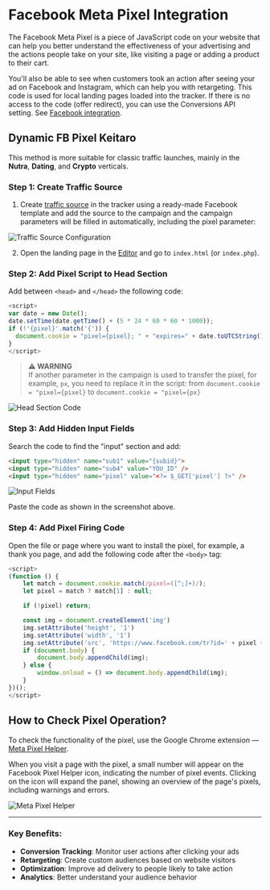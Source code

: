 # Facebook Meta Pixel Integration

The Facebook Meta Pixel is a piece of JavaScript code on your website that can help you better understand the effectiveness of your advertising and the actions people take on your site, like visiting a page or adding a product to their cart.

You'll also be able to see when customers took an action after seeing your ad on Facebook and Instagram, which can help you with retargeting. This code is used for local landing pages loaded into the tracker. If there is no access to the code (offer redirect), you can use the Conversions API setting. See [Facebook integration](https://docs.keitaro.io/en/third-party-integrations/facebook.html).

## Dynamic FB Pixel Keitaro

This method is more suitable for classic traffic launches, mainly in the **Nutra**, **Dating**, and **Crypto** verticals.

### Step 1: Create Traffic Source

1. Create [traffic source](https://docs.keitaro.io/en/traffic-sources/passing-traffic-source-parameters.html) in the tracker using a ready-made Facebook template and add the source to the campaign and the campaign parameters will be filled in automatically, including the pixel parameter:

![Traffic Source Configuration](/img/2.7/image1.webp)

2. Open the landing page in the [Editor](https://docs.keitaro.io/en/landing-pages-and-offers/landing-page-editor.html) and go to `index.html` (or `index.php`).

### Step 2: Add Pixel Script to Head Section

Add between `<head>` and `</head>` the following code:

```javascript
<script>
var date = new Date();
date.setTime(date.getTime() + (5 * 24 * 60 * 60 * 1000));
if (!'{pixel}'.match('{')) {
  document.cookie = "pixel={pixel}; " + "expires=" + date.toUTCString() + "";
}
</script>
```

> **⚠️ WARNING**  
> If another parameter in the campaign is used to transfer the pixel, for example, `px`, you need to replace it in the script: from `document.cookie = "pixel={pixel}` to `document.cookie = "pixel={px}`

![Head Section Code](/img/2.7/image2.webp)

### Step 3: Add Hidden Input Fields

Search the code to find the "input" section and add:

```html
<input type="hidden" name="sub1" value="{subid}">
<input type="hidden" name="sub4" value="YOU_ID" />
<input type="hidden" name="pixel" value="<?= $_GET['pixel'] ?>" />
```

![Input Fields](/img/2.7/image3.webp)

Paste the code as shown in the screenshot above.

### Step 4: Add Pixel Firing Code

Open the file or page where you want to install the pixel, for example, a thank you page, and add the following code after the `<body>` tag:

```javascript
<script>
(function () {
    let match = document.cookie.match(/pixel=([^;]+)/);
    let pixel = match ? match[1] : null;

    if (!pixel) return;

    const img = document.createElement('img')
    img.setAttribute('height', '1')
    img.setAttribute('width', '1')
    img.setAttribute('src', 'https://www.facebook.com/tr?id=' + pixel + '&ev=Lead&noscript=1')
    if (document.body) {
        document.body.appendChild(img);
    } else {
        window.onload = () => document.body.appendChild(img);
    }
})();
</script>
```

## How to Check Pixel Operation?

To check the functionality of the pixel, use the Google Chrome extension — [Meta Pixel Helper](https://chromewebstore.google.com/detail/meta-pixel-helper/fdgfkebogiimcoedlicjlajpkdmockpc). 

When you visit a page with the pixel, a small number will appear on the Facebook Pixel Helper icon, indicating the number of pixel events. Clicking on the icon will expand the panel, showing an overview of the page's pixels, including warnings and errors.

![Meta Pixel Helper](/img/2.7/image4.webp)

---

### Key Benefits:
- **Conversion Tracking**: Monitor user actions after clicking your ads
- **Retargeting**: Create custom audiences based on website visitors
- **Optimization**: Improve ad delivery to people likely to take action
- **Analytics**: Better understand your audience behavior
